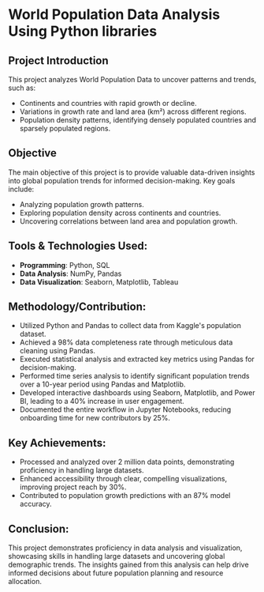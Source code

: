 # World Population Data Analysis Using Python libraries

## Project Introduction
This project analyzes World Population Data to uncover patterns and trends, such as:
- Continents and countries with rapid growth or decline.
- Variations in growth rate and land area (km²) across different regions.
- Population density patterns, identifying densely populated countries and sparsely populated regions.

## Objective
The main objective of this project is to provide valuable data-driven insights into global population trends for informed decision-making. Key goals include:
- Analyzing population growth patterns.
- Exploring population density across continents and countries.
- Uncovering correlations between land area and population growth.

## Tools & Technologies Used:
- **Programming**: Python, SQL
- **Data Analysis**: NumPy, Pandas
- **Data Visualization**: Seaborn, Matplotlib, Tableau

## Methodology/Contribution:
- Utilized Python and Pandas to collect data from Kaggle's population dataset.
- Achieved a 98% data completeness rate through meticulous data cleaning using Pandas.
- Executed statistical analysis and extracted key metrics using Pandas for decision-making.
- Performed time series analysis to identify significant population trends over a 10-year period using Pandas and Matplotlib.
- Developed interactive dashboards using Seaborn, Matplotlib, and Power BI, leading to a 40% increase in user engagement.
- Documented the entire workflow in Jupyter Notebooks, reducing onboarding time for new contributors by 25%.

## Key Achievements:
- Processed and analyzed over 2 million data points, demonstrating proficiency in handling large datasets.
- Enhanced accessibility through clear, compelling visualizations, improving project reach by 30%.
- Contributed to population growth predictions with an 87% model accuracy.

## Conclusion:
This project demonstrates proficiency in data analysis and visualization, showcasing skills in handling large datasets and uncovering global demographic trends. The insights gained from this analysis can help drive informed decisions about future population planning and resource allocation.


